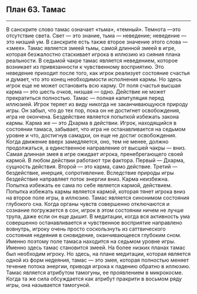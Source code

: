 ## План 63. Тамас


---
В санскрите слово тамас означает «тьма», «темный». Темнота —это отсутствие света. Свет — это знание, тьма — неведение; неведение — это низший ум. В санскрите есть также второе значение этого слова — «змея». Тамас является змеей тьмы, самой длинной змеей в игре, которая безжалостно стаскивает игрока в иллюзию из сияния плана реальности. В седьмой чакре тамас является неведением, которое возникает из привязанности к чувственному восприятию. Это неведение приходит после того, как игрок реализует состояние счастья и думает, что это конец необходимости исполнения кармы. Но здесь игрок еще не может остановить всю карму. От поля счастья высшая карма — это шесть очков, низшая — одно. Действие не может прекратиться полностью. Тамас — полная капитуляция перед иллюзией. Игрок теряет из виду никогда не заканчивающуюся природу игры. Он забыл, что до тех пор, пока он не достигнет освобождения, игра не окончена. Бездействие является попыткой избежать закона кармы. Карма же — это Дхарма в действии. Игрок, находящийся в состоянии тамаса, забывает, что игра не останавливается на седьмом уровне и что, достигнув самадхи, он еще не достиг освобождения. Когда движение вверх замедляется, оно, тем не менее, должно продолжаться, а единственное направление от высшей чакры — вниз. Самая длинная змея в игре ожидает игрока, пренебрегающего своей кармой. В любом действии работают три фактора. Первый — Дхарма, сущность действия. Второй — это карма, само действие. Третий — бездействие, инерция, сопротивление. Вследствие природы игры бездействие направляет поток энергии вниз. Карма неизбежна. Попытка избежать ее сама по себе является кармой, действием. Попытка избежать кармы является кармой, которая тянет игрока вниз на второе поле игры, в иллюзию. Тамас является синонимом состояния глубокого сна. Когда органы чувств совершенно отключаются и сознание погружается в сон, игрок в этом состоянии ничем не лучше трупа, даже если он еще дышит. В медитации, когда вся активность ума совершенно останавливается и чувственное восприятие направлено вовнутрь, игроку очень просто соскользнуть из саттвического состояния недеяния в сновидение, оканчивающееся глубоким сном. Именно поэтому поле тамаса находится на седьмом уровне игры. Именно здесь тамас становится змеей. На более низких планах тамас был необходим игроку. Но здесь, на плане медитации, которая является одной из форм недеяния, тамас — это змея, которая полностью меняет течение потока энергии, приводя игрока к падению обратно в иллюзию. Тамас является атрибутом тамогуны, ее проявлением в микрокосме. Когда та же сила обсуждается как атрибут пракрити в восьмом ряду игры, она называется тамогуной.
